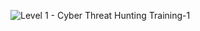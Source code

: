 ![Level 1 - Cyber Threat Hunting Training-1](https://github.com/ButchBytes-sec/ButchBytes-sec/assets/78964580/069c238e-50fb-4844-9816-e927abda5745)
